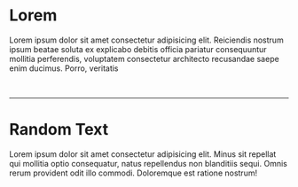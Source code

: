 <!DOCTYPE html>
<html lang="en">
<head>
    <meta charset="UTF-8">
    <meta name="viewport" content="width=device-width, initial-scale=1.0">
   
</head>
<body>
    <h1>Lorem</h1>
    <p>Lorem ipsum dolor sit amet consectetur adipisicing elit. Reiciendis nostrum ipsum beatae soluta ex explicabo debitis officia pariatur consequuntur mollitia perferendis, voluptatem consectetur architecto recusandae saepe enim ducimus. Porro, veritatis</p>
    <br/>
    <hr>
    <h1>Random Text</h1>
    <p>Lorem ipsum dolor sit amet consectetur adipisicing elit. Minus sit repellat qui mollitia optio consequatur, natus repellendus non blanditiis sequi. Omnis rerum provident odit illo commodi. Doloremque est ratione nostrum!</p>

</body>
</html>
